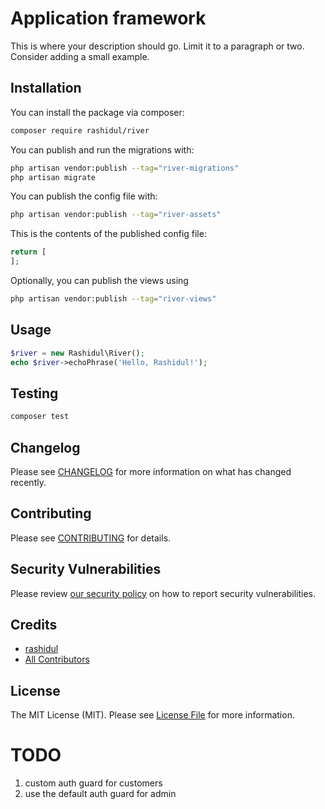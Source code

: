 # Application framework


This is where your description should go. Limit it to a paragraph or two. Consider adding a small example.

## Installation

You can install the package via composer:

```bash
composer require rashidul/river
```

You can publish and run the migrations with:

```bash
php artisan vendor:publish --tag="river-migrations"
php artisan migrate
```

You can publish the config file with:

```bash
php artisan vendor:publish --tag="river-assets"
```

This is the contents of the published config file:

```php
return [
];
```

Optionally, you can publish the views using

```bash
php artisan vendor:publish --tag="river-views"
```

## Usage

```php
$river = new Rashidul\River();
echo $river->echoPhrase('Hello, Rashidul!');
```

## Testing

```bash
composer test
```

## Changelog

Please see [CHANGELOG](CHANGELOG.md) for more information on what has changed recently.

## Contributing

Please see [CONTRIBUTING](.github/CONTRIBUTING.md) for details.

## Security Vulnerabilities

Please review [our security policy](../../security/policy) on how to report security vulnerabilities.

## Credits

- [rashidul](https://github.com/rashidul-hasan)
- [All Contributors](../../contributors)

## License

The MIT License (MIT). Please see [License File](LICENSE.md) for more information.


# TODO

1. custom auth guard for customers
2. use the default auth guard for admin
